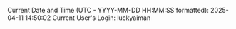 Current Date and Time (UTC - YYYY-MM-DD HH:MM:SS formatted): 2025-04-11 14:50:02
Current User's Login: luckyaiman
